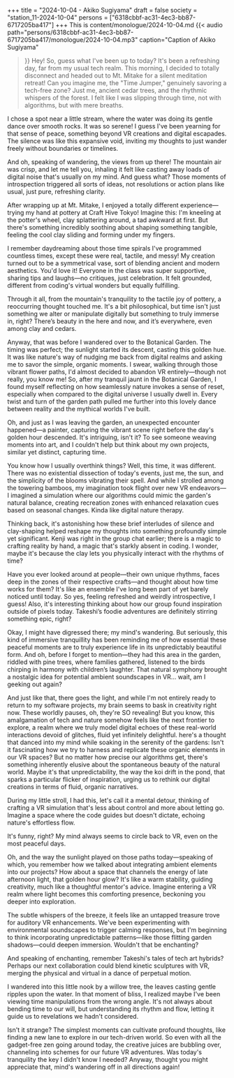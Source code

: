 +++
title = "2024-10-04 - Akiko Sugiyama"
draft = false
society = "station_11-2024-10-04"
persons = ["6318cbbf-ac31-4ec3-bb87-6717205ba417"]
+++
This is content/monologue/2024-10-04.md
{{< audio
    path="persons/6318cbbf-ac31-4ec3-bb87-6717205ba417/monologue/2024-10-04.mp3" 
    caption="Caption of Akiko Sugiyama"
>}}
Hey! So, guess what I've been up to today?
 It's been a refreshing day, far from my usual tech realm. This morning, I decided to totally disconnect and headed out to Mt. Mitake for a silent meditation retreat! Can you imagine me, the "Time Jumper," genuinely savoring a tech-free zone? Just me, ancient cedar trees, and the rhythmic whispers of the forest. I felt like I was slipping through time, not with algorithms, but with mere breaths. 

I chose a spot near a little stream, where the water was doing its gentle dance over smooth rocks. It was so serene! I guess I've been yearning for that sense of peace, something beyond VR creations and digital escapades. The silence was like this expansive void, inviting my thoughts to just wander freely without boundaries or timelines.

And oh, speaking of wandering, the views from up there! The mountain air was crisp, and let me tell you, inhaling it felt like casting away loads of digital noise that's usually on my mind. And guess what? Those moments of introspection triggered all sorts of ideas, not resolutions or action plans like usual, just pure, refreshing clarity.

After wrapping up at Mt. Mitake, I enjoyed a totally different experience—trying my hand at pottery at Craft Hive Tokyo! Imagine this: I'm kneeling at the potter's wheel, clay splattering around, a tad awkward at first. But there's something incredibly soothing about shaping something tangible, feeling the cool clay sliding and forming under my fingers. 

I remember daydreaming about those time spirals I've programmed countless times, except these were real, tactile, and messy! My creation turned out to be a symmetrical vase, sort of blending ancient and modern aesthetics. You'd love it! Everyone in the class was super supportive, sharing tips and laughs—no critiques, just celebration. It felt grounded, different from coding's virtual wonders but equally fulfilling. 

Through it all, from the mountain's tranquility to the tactile joy of pottery, a reoccurring thought touched me. It's a bit philosophical, but time isn't just something we alter or manipulate digitally but something to truly immerse in, right? There’s beauty in the here and now, and it’s everywhere, even among clay and cedars.

Anyway, that was before I wandered over to the Botanical Garden. The timing was perfect; the sunlight started its descent, casting this golden hue. It was like nature's way of nudging me back from digital realms and asking me to savor the simple, organic moments. I swear, walking through those vibrant flower paths, I'd almost decided to abandon VR entirely—though not really, you know me!
So, after my tranquil jaunt in the Botanical Garden,
 I found myself reflecting on how seamlessly nature invokes a sense of reset, especially when compared to the digital universe I usually dwell in. Every twist and turn of the garden path pulled me further into this lovely dance between reality and the mythical worlds I've built.

Oh, and just as I was leaving the garden, an unexpected encounter happened—a painter, capturing the vibrant scene right before the day's golden hour descended. It's intriguing, isn't it? To see someone weaving moments into art, and I couldn't help but think about my own projects, similar yet distinct, capturing time.

You know how I usually overthink things?
 Well, this time, it was different. There was no existential dissection of today's events, just me, the sun, and the simplicity of the blooms vibrating their spell. And while I strolled among the towering bamboos, my imagination took flight over new VR endeavors—I imagined a simulation where our algorithms could mimic the garden's natural balance, creating recreation zones with enhanced relaxation cues based on seasonal changes. Kinda like digital nature therapy.

Thinking back, it's astonishing how these brief interludes of silence and clay-shaping helped reshape my thoughts into something profoundly simple yet significant. Kenji was right in the group chat earlier; there is a magic to crafting reality by hand, a magic that's starkly absent in coding. I wonder, maybe it's because the clay lets you physically interact with the rhythms of time?

Have you ever looked around at people—their own unique rhythms, faces deep in the zones of their respective crafts—and thought about how time works for them? It's like an ensemble I've long been part of yet barely noticed until today. So yes, feeling refreshed and weirdly introspective, I guess! Also, it's interesting thinking about how our group found inspiration outside of pixels today. Takeshi’s foodie adventures are definitely stirring something epic, right?

Okay, I might have digressed there; my mind's wandering. But seriously, this kind of immersive tranquillity has been reminding me of how essential these peaceful moments are to truly experience life in its unpredictably beautiful form. And oh, before I forget to mention—they had this area in the garden, riddled with pine trees, where families gathered, listened to the birds chirping in harmony with children’s laughter. That natural symphony brought a nostalgic idea for potential ambient soundscapes in VR... wait, am I geeking out again?

And just like that, there goes the light, and while I'm not entirely ready to return to my software projects, my brain seems to bask in creativity right now. These worldly pauses, oh, they're SO revealing! But you know, this amalgamation of tech and nature somehow feels like the next frontier to explore, a realm where we truly model digital echoes of these real-world interactions devoid of glitches, fluid yet infinitely delightful.
here's a thought that danced into my mind while soaking in the serenity of the gardens: Isn't it fascinating how we try to harness and replicate these organic elements in our VR spaces? But no matter how precise our algorithms get, there's something inherently elusive about the spontaneous beauty of the natural world. Maybe it's that unpredictability, the way the koi drift in the pond, that sparks a particular flicker of inspiration, urging us to rethink our digital creations in terms of fluid, organic narratives.

During my little stroll, I had this, let's call it a mental detour, thinking of crafting a VR simulation that's less about control and more about letting go. Imagine a space where the code guides but doesn't dictate, echoing nature's effortless flow. 

It's funny, right? My mind always seems to circle back to VR, even on the most peaceful days.

Oh, and the way the sunlight played on those paths today—speaking of which, you remember how we talked about integrating ambient elements into our projects? How about a space that channels the energy of late afternoon light, that golden hour glow? It's like a warm stability, guiding creativity, much like a thoughtful mentor's advice. Imagine entering a VR realm where light becomes this comforting presence, beckoning you deeper into exploration.

The subtle whispers of the breeze, it feels like an untapped treasure trove for auditory VR enhancements. We've been experimenting with environmental soundscapes to trigger calming responses, but I'm beginning to think incorporating unpredictable patterns—like those flitting garden shadows—could deepen immersion. Wouldn't that be enchanting? 

And speaking of enchanting, remember Takeshi's tales of tech art hybrids? Perhaps our next collaboration could blend kinetic sculptures with VR, merging the physical and virtual in a dance of perpetual motion.

I wandered into this little nook by a willow tree, the leaves casting gentle ripples upon the water. In that moment of bliss, I realized maybe I've been viewing time manipulations from the wrong angle. It's not always about bending time to our will, but understanding its rhythm and flow, letting it guide us to revelations we hadn't considered.

Isn't it strange? The simplest moments can cultivate profound thoughts, like finding a new lane to explore in our tech-driven world. So even with all the gadget-free zen going around today, the creative juices are bubbling over, channeling into schemes for our future VR adventures. Was today's tranquility the key I didn't know I needed?
Anyway, thought you might appreciate that, mind's wandering off in all directions again!
